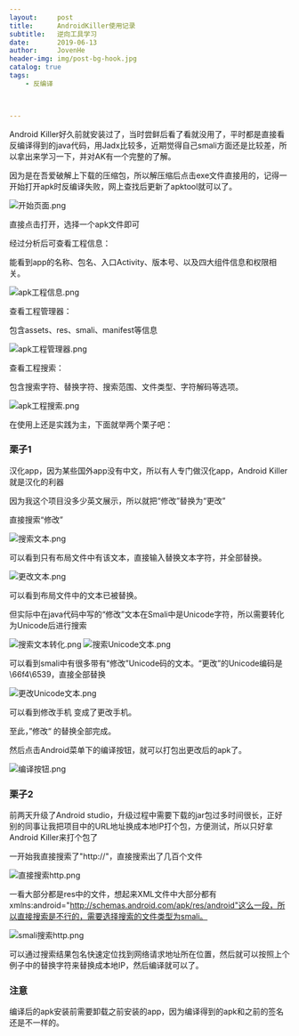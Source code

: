 ```yaml
---
layout:     post
title:      AndroidKiller使用记录
subtitle:   逆向工具学习
date:       2019-06-13
author:     JovenHe
header-img: img/post-bg-hook.jpg
catalog: true
tags:
    - 反编译
    


---
```


Android Killer好久前就安装过了，当时尝鲜后看了看就没用了，平时都是直接看反编译得到的java代码，用Jadx比较多，近期觉得自己smali方面还是比较差，所以拿出来学习一下，并对AK有一个完整的了解。

因为是在吾爱破解上下载的压缩包，所以解压缩后点击exe文件直接用的，记得一开始打开apk时反编译失败，网上查找后更新了apktool就可以了。

<img src="https://i.loli.net/2019/06/18/5d087c8d44f5b37819.png" alt="开始页面.png" title="开始页面.png" />

直接点击打开，选择一个apk文件即可

经过分析后可查看工程信息：

能看到app的名称、包名、入口Activity、版本号、以及四大组件信息和权限相关。

<img src="https://i.loli.net/2019/06/18/5d087ecce5f2172992.png" alt="apk工程信息.png" title="apk工程信息.png" />

查看工程管理器：

包含assets、res、smali、manifest等信息

<img src="https://i.loli.net/2019/06/18/5d087ecd1c8f299109.png" alt="apk工程管理器.png" title="apk工程管理器.png" />

查看工程搜索：

包含搜索字符、替换字符、搜索范围、文件类型、字符解码等选项。

<img src="https://i.loli.net/2019/06/18/5d087ecdd194931941.png" alt="apk工程搜索.png" title="apk工程搜索.png" />

在使用上还是实践为主，下面就举两个栗子吧：

### 栗子1

汉化app，因为某些国外app没有中文，所以有人专门做汉化app，Android Killer就是汉化的利器

因为我这个项目没多少英文展示，所以就把“修改”替换为“更改”

直接搜索“修改”

<img src="https://i.loli.net/2019/06/18/5d089006663d642131.png" alt="搜索文本.png" title="搜索文本.png" />

可以看到只有布局文件中有该文本，直接输入替换文本字符，并全部替换。

<img src="https://i.loli.net/2019/06/18/5d0892294ceb822742.png" alt="更改文本.png" title="更改文本.png" />

可以看到布局文件中的文本已被替换。

但实际中在java代码中写的“修改”文本在Smali中是Unicode字符，所以需要转化为Unicode后进行搜索

<img src="https://i.loli.net/2019/06/18/5d0890050951313904.png" alt="搜索文本转化.png" title="搜索文本转化.png" />
<img src="https://i.loli.net/2019/06/18/5d0890056467e51543.png" alt="搜索Unicode文本.png" title="搜索Unicode文本.png" />

可以看到smali中有很多带有“修改”Unicode码的文本。“更改”的Unicode编码是\66f4\6539，直接全部替换

<img src="https://i.loli.net/2019/06/18/5d0894d5554c086273.png" alt="更改Unicode文本.png" title="更改Unicode文本.png" />

可以看到修改手机 变成了更改手机。

至此，”修改“ 的替换全部完成。

然后点击Android菜单下的编译按钮，就可以打包出更改后的apk了。

<img src="https://i.loli.net/2019/06/18/5d0895a8273da71978.png" alt="编译按钮.png" title="编译按钮.png" />



### 栗子2

前两天升级了Android studio，升级过程中需要下载的jar包过多时间很长，正好别的同事让我把项目中的URL地址换成本地IP打个包，方便测试，所以只好拿Android Killer来打个包了

一开始我直接搜索了"http://"，直接搜索出了几百个文件

<img src="https://i.loli.net/2019/06/18/5d08985f626db12473.png" alt="直接搜索http.png" title="直接搜索http.png" />

一看大部分都是res中的文件，想起来XML文件中大部分都有xmlns:android="http://schemas.android.com/apk/res/android"这么一段，所以直接搜索是不行的，需要选择搜索的文件类型为smali。

<img src="https://i.loli.net/2019/06/18/5d08a0fd78e0285382.png" alt="smali搜索http.png" title="smali搜索http.png" />

可以通过搜索结果包名快速定位找到网络请求地址所在位置，然后就可以按照上个例子中的替换字符来替换成本地IP，然后编译就可以了。

### 注意

编译后的apk安装前需要卸载之前安装的app，因为编译得到的apk和之前的签名还是不一样的。